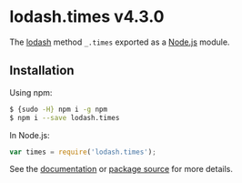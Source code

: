 # lodash.times v4.3.0

The [lodash](https://lodash.com/) method `_.times` exported as a [Node.js](https://nodejs.org/) module.

## Installation

Using npm:
```bash
$ {sudo -H} npm i -g npm
$ npm i --save lodash.times
```

In Node.js:
```js
var times = require('lodash.times');
```

See the [documentation](https://lodash.com/docs#times) or [package source](https://github.com/lodash/lodash/blob/4.3.0-npm-packages/lodash.times) for more details.
